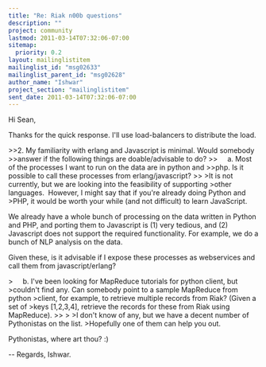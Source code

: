 ```yaml
---
title: "Re: Riak n00b questions"
description: ""
project: community
lastmod: 2011-03-14T07:32:06-07:00
sitemap:
  priority: 0.2
layout: mailinglistitem
mailinglist_id: "msg02633"
mailinglist_parent_id: "msg02628"
author_name: "Ishwar"
project_section: "mailinglistitem"
sent_date: 2011-03-14T07:32:06-07:00
---
```



Hi Sean,

Thanks for the quick response. I'll use load-balancers to distribute the load.

&gt;&gt;2. My familiarity with erlang and Javascript is minimal. Would somebody 
&gt;&gt;answer if the following things are doable/advisable to do?
&gt;&gt;     a. Most of the processes I want to run on the data are in python and 
&gt;&gt;php. Is it possible to call these processes from erlang/javascript?
&gt;&gt;
&gt;It is not currently, but we are looking into the feasibility of supporting 
&gt;other languages.  However, I might say that if you're already doing Python and 
&gt;PHP, it would be worth your while (and not difficult) to learn JavaScript.

We already have a whole bunch of processing on the data written in Python and 
PHP, and porting them to Javascript is (1) very tedious, and (2) Javascript 
does not support the required functionality. For example, we do a bunch of NLP 
analysis on the data.

Given these, is it advisable if I expose these processes as webservices and 
call them from javascript/erlang?


&gt;     b. I've been looking for MapReduce tutorials for python client, but 
&gt;couldn't find any. Can somebody point to a sample MapReduce from python 
&gt;client, for example, to retrieve multiple records from Riak? (Given a set of 
&gt;keys [1,2,3,4], retrieve the records for these from Riak using MapReduce).
&gt;&gt;
&gt;
&gt;I don't know of any, but we have a decent number of Pythonistas on the list. 
&gt;Hopefully one of them can help you out.

Pythonistas, where art thou? :)

--
Regards,
Ishwar.
